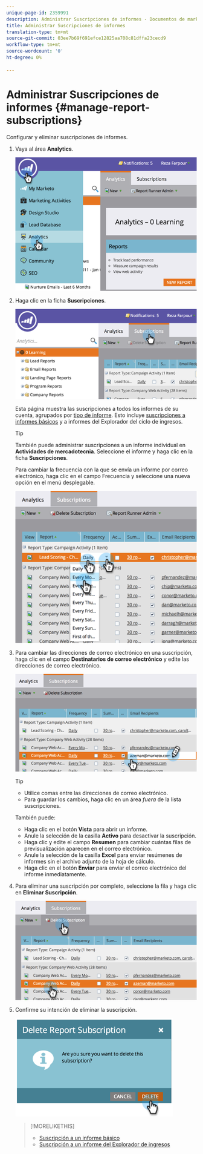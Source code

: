 ```yaml
---
unique-page-id: 2359991
description: Administrar Suscripciones de informes - Documentos de marketing - Documentación del producto
title: Administrar Suscripciones de informes
translation-type: tm+mt
source-git-commit: 03ee7b69f691efce12825aa708c81dffa23cecd9
workflow-type: tm+mt
source-wordcount: '0'
ht-degree: 0%

---
```



# Administrar Suscripciones de informes {#manage-report-subscriptions}

Configurar y eliminar suscripciones de informes.

1. Vaya al área **Analytics**.

   ![](assets/image2014-9-16-10-3a35-3a25.png)

1. Haga clic en la ficha **Suscripciones**.

   ![](assets/image2014-9-16-10-3a35-3a32.png)

   Esta página muestra las suscripciones a todos los informes de su cuenta, agrupados por [tipo de informe](/help/marketo/product-docs/reporting/basic-reporting/report-types/report-type-overview.md). Esto incluye [suscripciones a informes básicos](/help/marketo/product-docs/reporting/basic-reporting/report-subscriptions/subscribe-to-a-basic-report.md) y a informes del Explorador del ciclo de ingresos.

   >[!TIP]
   >
   >También puede administrar suscripciones a un informe individual en **Actividades de mercadotecnia**. Seleccione el informe y haga clic en la ficha **Suscripciones**.

   Para cambiar la frecuencia con la que se envía un informe por correo electrónico, haga clic en el campo Frecuencia y seleccione una nueva opción en el menú desplegable.

   ![](assets/image2014-9-16-10-3a36-3a4.png)

1. Para cambiar las direcciones de correo electrónico en una suscripción, haga clic en el campo **Destinatarios de correo electrónico** y edite las direcciones de correo electrónico.

   ![](assets/image2014-9-16-10-3a36-3a11.png)

   >[!TIP]
   >
   >* Utilice comas entre las direcciones de correo electrónico.
   >* Para guardar los cambios, haga clic en un área _fuera_ de la lista suscripciones.


   También puede:

   * Haga clic en el botón **Vista** para abrir un informe.
   * Anule la selección de la casilla **Activo** para desactivar la suscripción.
   * Haga clic y edite el campo **Resumen** para cambiar cuántas filas de previsualización aparecen en el correo electrónico.
   * Anule la selección de la casilla **Excel** para enviar resúmenes de informes sin el archivo adjunto de la hoja de cálculo.
   * Haga clic en el botón **Enviar** para enviar el correo electrónico del informe inmediatamente.

1. Para eliminar una suscripción por completo, seleccione la fila y haga clic en **Eliminar Suscripción**.

   ![](assets/image2014-9-16-10-3a36-3a38.png)

1. Confirme su intención de eliminar la suscripción.

   ![](assets/image2014-9-16-10-3a36-3a43.png)

   >[!MORELIKETHIS]
   >
   >* [Suscripción a un informe básico](/help/marketo/product-docs/reporting/basic-reporting/report-subscriptions/subscribe-to-a-basic-report.md)
   >* [Suscripción a un informe del Explorador de ingresos](/help/marketo/product-docs/reporting/revenue-cycle-analytics/revenue-explorer/subscribe-to-a-revenue-explorer-report.md)

